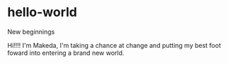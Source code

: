# hello-world
New beginnings 

Hi!!!! I'm Makeda, I'm taking a chance at change and putting my best foot foward into entering a brand new world. 
